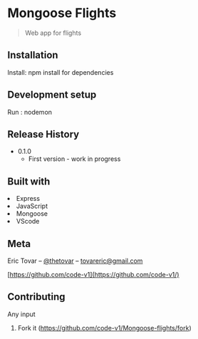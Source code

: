 # Mongoose Flights

> Web app for flights





## Installation

Install: npm install for dependencies

## Development setup

Run : nodemon

## Release History

- 0.1.0
  - First version - work in progress

## Built with

<li>Express
<li>JavaScript
<li>Mongoose
<li>VScode


## Meta

Eric Tovar – [@thetovar](https://twitter.com/thetovar) – tovareric@gmail.com


[https://github.com/code-v1](https://github.com/code-v1/)

## Contributing

Any input

1. Fork it (<https://github.com/code-v1/Mongoose-flights/fork>)
